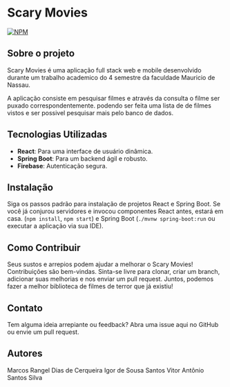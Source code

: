 # Scary Movies
[![NPM](https://img.shields.io/npm/l/react)](https://github.com/geleco/scary-movies/blob/main/LICENSE)

## Sobre o projeto

Scary Movies é uma aplicação full stack web e mobile desenvolvido durante um trabalho academico do 4 semestre da faculdade Mauricio de Nassau.

A aplicação consiste em pesquisar filmes e através da consulta o filme ser puxado correspondentemente. podendo ser feita uma lista de de filmes vistos e ser possivel pesquisar mais pelo banco de dados.

## Tecnologias Utilizadas
- **React**: Para uma interface de usuário dinâmica.
- **Spring Boot**: Para um backend ágil e robusto.
- **Firebase**: Autenticação segura.

## Instalação
Siga os passos padrão para instalação de projetos React e Spring Boot. Se você já conjurou servidores e invocou componentes React antes, estará em casa. (`npm install`, `npm start`) e Spring Boot (`./mvnw spring-boot:run` ou executar a aplicação via sua IDE).

## Como Contribuir
Seus sustos e arrepios podem ajudar a melhorar o Scary Movies! Contribuições são bem-vindas. Sinta-se livre para clonar, criar um branch, adicionar suas melhorias e nos enviar um pull request. Juntos, podemos fazer a melhor biblioteca de filmes de terror que já existiu!

## Contato
Tem alguma ideia arrepiante ou feedback? Abra uma issue aqui no GitHub ou envie um pull request.

## Autores
Marcos Rangel Dias de Cerqueira
Igor de Sousa Santos 
Vitor Antônio Santos Silva

